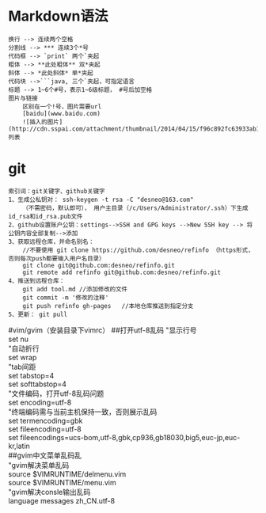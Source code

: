 # Markdown语法
	换行 --> 连续两个空格
	分割线 --> *** 连续3个*号
	代码框 --> `print` 两个`夹起
	粗体 --> **此处粗体** 双*夹起
	斜体 --> *此处斜体* 单*夹起
	代码块 -->```java, 三个`夹起，可指定语言
	标题 --> 1~6个#号，表示1~6级标题， #号后加空格
	图片与链接
		区别在一个!号，图片需要url  
		[baidu](www.baidu.com)  
		![插入的图片](http://cdn.sspai.com/attachment/thumbnail/2014/04/15/f96c892fc63933ab186235f7c910753b10f77_mw_800_wm_1_wmp_3.jpg)
	列表
  
# git  
```
索引词：git关键字、github关键字  
1、生成公私钥对： ssh-keygen -t rsa -C "desneo@163.com"  
    （不需密码，默认即可）， 用户主目录（/c/Users/Administrator/.ssh）下生成id_rsa和id_rsa.pub文件  
2、github设置账户公钥：settings-->SSH and GPG keys -->New SSH key --> 将公钥内容全部复制-->添加  
3、获取远程仓库，并命名别名：  
    //不要使用 git clone https://github.com/desneo/refinfo （https形式，否则每次push都要输入用户名目录）  
    git clone git@github.com:desneo/refinfo.git  
    git remote add refinfo git@github.com:desneo/refinfo.git  
4、推送到远程仓库：  
    git add tool.md	//添加修改的文件  
    git commit -m '修改的注释'  	
    git push refinfo gh-pages	//本地仓库推送到指定分支  
5、更新： git pull
```

#vim/gvim（安装目录下vimrc）
    ##打开utf-8乱码
    "显示行号  
    set nu  
    "自动折行  
    set wrap  
    "tab间距  
    set tabstop=4  
    set softtabstop=4  
    "文件编码，打开utf-8乱码问题  
    set encoding=utf-8  
    "终端编码需与当前主机保持一致，否则展示乱码  
    set termencoding=gbk  
    set fileencoding=utf-8  
    set fileencodings=ucs-bom,utf-8,gbk,cp936,gb18030,big5,euc-jp,euc-kr,latin  
    ##gvim中文菜单乱码乱  
    "gvim解决菜单乱码   
    source $VIMRUNTIME/delmenu.vim  
    source $VIMRUNTIME/menu.vim  
    "gvim解决consle输出乱码  
    language messages zh_CN.utf-8 
